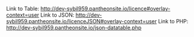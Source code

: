 Link to Table: http://dev-sybil959.pantheonsite.io/licence#overlay-context=user
Link to JSON: http://dev-sybil959.pantheonsite.io/licenceJSON#overlay-context=user
Link to PHP: http://dev-sybil959.pantheonsite.io/json-datatable.php
